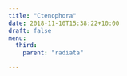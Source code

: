 ```yaml
---
title: "Ctenophora"
date: 2018-11-10T15:38:22+10:00
draft: false
menu: 
  third:
    parent: "radiata"

---
```


